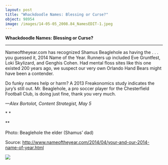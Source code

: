 ```yaml
---
layout: post
title: "Whackdoodle Names: Blessing or Curse?"
object: 98954
image: /images/14-05-05_2008.84_NamesEDIT-1.jpeg
---
```

**Whackdoodle Names: Blessing or Curse?**

****

Nameoftheyear.com has recognized Shamus Beaglehole as having the . . . you guessed it, 2014 Name of the Year. Runners up included Eve Gruntfest, Loki Skylizard, and Genghis Cohen. Had mental floss sites like this one existed 200 years ago, we suspect our very own Orlando Hand Bears might have been a contender.

Do funky names help or harm? A 2013 Freakonomics study indicates the jury’s still out. Mr. Beaglehole, a pro soccer player for the Chesterfield Football Club, is doing just fine, thank you very much. 

*—Alex Bortolot, Content Strategist, May 5*

* *

**

Photo: Beaglehole the elder (Shamus’ dad)

Source: http://www.nameoftheyear.com/2014/04/your-and-our-2014-name-of-year.html

![]({{siteurl.base}}/images/14-05-05_2008.84_NamesEDIT-1.jpeg)

